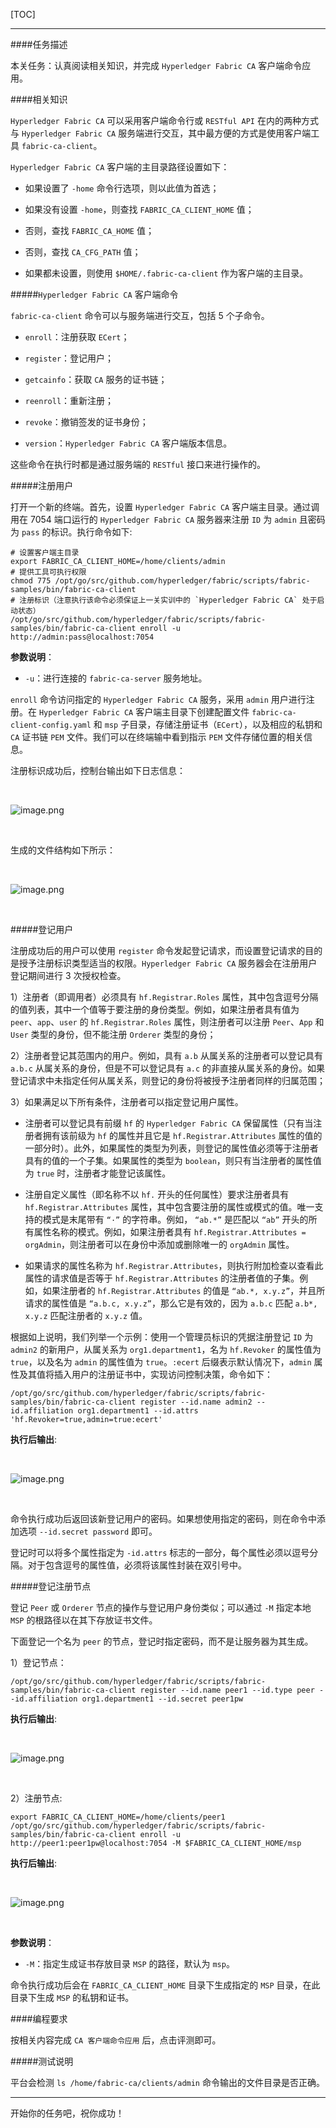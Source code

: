 [TOC]

---

####任务描述

本关任务：认真阅读相关知识，并完成 `Hyperledger Fabric CA` 客户端命令应用。

####相关知识

`Hyperledger Fabric CA` 可以采用客户端命令行或 `RESTful API` 在内的两种方式与 `Hyperledger Fabric CA` 服务端进行交互，其中最方便的方式是使用客户端工具 `fabric-ca-client`。

`Hyperledger Fabric CA` 客户端的主目录路径设置如下：

- 如果设置了 `-home` 命令行选项，则以此值为首选；

- 如果没有设置 `-home`，则查找 `FABRIC_CA_CLIENT_HOME` 值；

- 否则，查找 `FABRIC_CA_HOME` 值；

- 否则，查找 `CA_CFG_PATH` 值；

- 如果都未设置，则使用 `$HOME/.fabric-ca-client` 作为客户端的主目录。

#####`Hyperledger Fabric CA` 客户端命令

`fabric-ca-client` 命令可以与服务端进行交互，包括 5 个子命令。

- `enroll`：注册获取 `ECert`；

- `register`：登记用户；

- `getcainfo`：获取 `CA` 服务的证书链；

- `reenroll`：重新注册；

- `revoke`：撤销签发的证书身份；

- `version`：`Hyperledger Fabric CA` 客户端版本信息。

这些命令在执行时都是通过服务端的 `RESTful` 接口来进行操作的。

#####注册用户

打开一个新的终端。首先，设置 `Hyperledger Fabric CA` 客户端主目录。通过调用在 7054 端口运行的 `Hyperledger Fabric CA` 服务器来注册 `ID` 为 `admin` 且密码为 `pass` 的标识。执行命令如下:

```shell
# 设置客户端主目录
export FABRIC_CA_CLIENT_HOME=/home/clients/admin
# 提供工具可执行权限
chmod 775 /opt/go/src/github.com/hyperledger/fabric/scripts/fabric-samples/bin/fabric-ca-client
# 注册标识（注意执行该命令必须保证上一关实训中的 `Hyperledger Fabric CA` 处于启动状态）
/opt/go/src/github.com/hyperledger/fabric/scripts/fabric-samples/bin/fabric-ca-client enroll -u http://admin:pass@localhost:7054
```

**参数说明**：

- `-u`：进行连接的 `fabric-ca-server` 服务地址。

`enroll` 命令访问指定的 `Hyperledger Fabric CA` 服务，采用 `admin` 用户进行注册。在 `Hyperledger Fabric CA` 客户端主目录下创建配置文件 `fabric-ca-client-config.yaml` 和 `msp` 子目录，存储注册证书（`ECert`），以及相应的私钥和 `CA` 证书链 `PEM` 文件。我们可以在终端输中看到指示 `PEM` 文件存储位置的相关信息。

注册标识成功后，控制台输出如下日志信息：

<br>

![image.png](https://ww1.sinaimg.cn/large/006alGmrgy1gcdl3276f1j30zp0bbwh6.jpg)

<br>

生成的文件结构如下所示：

<br>

![image.png](https://ww1.sinaimg.cn/large/006alGmrgy1gcdl6tg5x7j30xh036gly.jpg)

<br>

#####登记用户

注册成功后的用户可以使用 `register` 命令发起登记请求，而设置登记请求的目的是授予注册标识类型适当的权限。`Hyperledger Fabric CA` 服务器会在注册用户登记期间进行 3 次授权检查。

1）注册者（即调用者）必须具有 `hf.Registrar.Roles` 属性，其中包含逗号分隔的值列表，其中一个值等于要注册的身份类型。例如，如果注册者具有值为 `peer`、`app`、`user` 的 `hf.Registrar.Roles` 属性，则注册者可以注册 `Peer`、`App` 和 `User` 类型的身份，但不能注册 `Orderer` 类型的身份；

2）注册者登记其范围内的用户。例如，具有 `a.b` 从属关系的注册者可以登记具有 `a.b.c` 从属关系的身份，但是不可以登记具有 `a.c` 的非直接从属关系的身份。如果登记请求中未指定任何从属关系，则登记的身份将被授予注册者同样的归属范围；

3）如果满足以下所有条件，注册者可以指定登记用户属性。

- 注册者可以登记具有前缀 `hf` 的 `Hyperledger Fabric CA` 保留属性（只有当注册者拥有该前级为 `hf` 的属性并且它是 `hf.Registrar.Attributes` 属性的值的一部分时）。此外，如果属性的类型为列表，则登记的属性值必须等于注册者具有的值的一个子集。如果属性的类型为 `boolean`，则只有当注册者的属性值为 `true` 时，注册者才能登记该属性。

- 注册自定义属性（即名称不以 `hf.` 开头的任何属性）要求注册者具有 `hf.Registrar.Attributes` 属性，其中包含要注册的属性或模式的值。唯一支持的模式是末尾带有 `“·”` 的字符串。例如， `“ab.*”` 是匹配以 `“ab”` 开头的所有属性名称的模式。例如，如果注册者具有 `hf.Registrar.Attributes = orgAdmin`，则注册者可以在身份中添加或删除唯一的 `orgAdmin` 属性。

- 如果请求的属性名称为 `hf.Registrar.Attributes`，则执行附加检查以查看此属性的请求值是否等于 `hf.Registrar.Attributes` 的注册者值的子集。例如，如果注册者的 `hf.Registrar.Attributes` 的值是 `“ab.*, x.y.z”`，并且所请求的属性值是 `“a.b.c, x.y.z”`，那么它是有效的，因为 `a.b.c` 匹配 `a.b*, x.y.z` 匹配注册者的 `x.y.z` 值。

根据如上说明，我们列举一个示例：使用一个管理员标识的凭据注册登记 `ID` 为 `admin2` 的新用户，从属关系为 `org1.department1`，名为 `hf.Revoker` 的属性值为 `true`，以及名为 `admin` 的属性值为 `true`。`:ecert` 后缀表示默认情况下，`admin` 属性及其值将插入用户的注册证书中，实现访问控制决策，命令如下：

 ```shell
/opt/go/src/github.com/hyperledger/fabric/scripts/fabric-samples/bin/fabric-ca-client register --id.name admin2 --id.affiliation org1.department1 --id.attrs 'hf.Revoker=true,admin=true:ecert'
```

**执行后输出**:

<br>

![image.png](https://ww1.sinaimg.cn/large/006alGmrgy1gcdlf4huulj30zw04sgmh.jpg)

<br>

命令执行成功后返回该新登记用户的密码。如果想使用指定的密码，则在命令中添加选项 `--id.secret password` 即可。

登记时可以将多个属性指定为 `-id.attrs` 标志的一部分，每个属性必须以逗号分隔。对于包含逗号的属性值，必须将该属性封装在双引号中。

#####登记注册节点

登记 `Peer` 或 `Orderer` 节点的操作与登记用户身份类似；可以通过 `-M` 指定本地 `MSP` 的根路径以在其下存放证书文件。

下面登记一个名为 `peer` 的节点，登记时指定密码，而不是让服务器为其生成。

1）登记节点：

```shell
/opt/go/src/github.com/hyperledger/fabric/scripts/fabric-samples/bin/fabric-ca-client register --id.name peer1 --id.type peer --id.affiliation org1.department1 --id.secret peer1pw
```

**执行后输出**:

<br>

![image.png](https://ww1.sinaimg.cn/large/006alGmrgy1gcdlkf6lvsj30zx04i3za.jpg)

<br>

2）注册节点:

```shell
export FABRIC_CA_CLIENT_HOME=/home/clients/peer1
/opt/go/src/github.com/hyperledger/fabric/scripts/fabric-samples/bin/fabric-ca-client enroll -u http://peer1:peer1pw@localhost:7054 -M $FABRIC_CA_CLIENT_HOME/msp
```

**执行后输出**:

<br>

![image.png](https://ww1.sinaimg.cn/large/006alGmrgy1gcdm06h5dzj30zq0bfaci.jpg)

<br>

**参数说明**：

- `-M`：指定生成证书存放目录 `MSP` 的路径，默认为 `msp`。

命令执行成功后会在 `FABRIC_CA_CLIENT_HOME` 目录下生成指定的 `MSP` 目录，在此目录下生成 `MSP` 的私钥和证书。

####编程要求

按相关内容完成 `CA 客户端命令应用` 后，点击评测即可。

#####测试说明

平台会检测 `ls /home/fabric-ca/clients/admin` 命令输出的文件目录是否正确。

---
开始你的任务吧，祝你成功！
